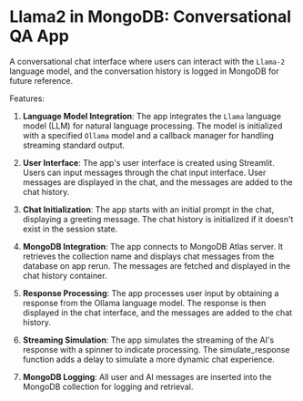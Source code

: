 # Llama2 in MongoDB: Conversational QA App
A conversational chat interface where users can interact with the `Llama-2` language model, and the conversation history is logged in MongoDB for future reference. 

Features:

1. **Language Model Integration**:
        The app integrates the `Llama` language model (LLM) for natural language processing. The model is initialized with a specified `Ollama` model and a callback manager for handling streaming standard output.

2. **User Interface**:
        The app's user interface is created using Streamlit. Users can input messages through the chat input interface. User messages are displayed in the chat, and the messages are added to the chat history.

3. **Chat Initialization**:
        The app starts with an initial prompt in the chat, displaying a greeting message. The chat history is initialized if it doesn't exist in the session state.

4. **MongoDB Integration**:
        The app connects to MongoDB Atlas server. It retrieves the collection name and displays chat messages from the database on app rerun. The messages are fetched and displayed in the chat history container.

5. **Response Processing**:
        The app processes user input by obtaining a response from the Ollama language model. The response is then displayed in the chat interface, and the messages are added to the chat history.

6. **Streaming Simulation**:
        The app simulates the streaming of the AI's response with a spinner to indicate processing. The simulate_response function adds a delay to simulate a more dynamic chat experience.

7. **MongoDB Logging**:
        All user and AI messages are inserted into the MongoDB collection for logging and retrieval.
